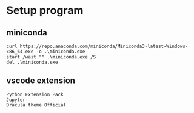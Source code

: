 # Setup program

##  miniconda
```
curl https://repo.anaconda.com/miniconda/Miniconda3-latest-Windows-x86_64.exe -o .\miniconda.exe
start /wait "" .\miniconda.exe /S
del .\miniconda.exe
```

## vscode extension
```
Python Extension Pack
Jupyter
Dracula theme Official
```